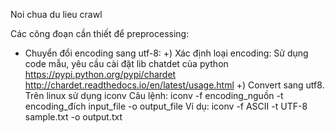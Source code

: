 Noi chua du lieu crawl

Các công đoạn cần thiết để preprocessing:
- Chuyển đổi encoding sang utf-8: 
	+) Xác định loại encoding:
		Sử dụng code mẫu, yêu cầu cài đặt lib chatdet của python 
			https://pypi.python.org/pypi/chardet
			http://chardet.readthedocs.io/en/latest/usage.html
	+) Convert sang utf8. Trên linux sử dụng iconv 
		Câu lệnh: iconv -f encoding_nguồn -t encoding_đích input_file -o output_file
			Ví dụ: iconv -f ASCII -t UTF-8 sample.txt -o output.txt
